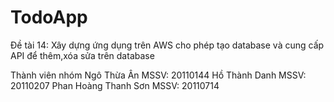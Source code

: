 # TodoApp
Đề tài 14: Xây dựng ứng dụng trên AWS cho phép tạo database và cung cấp API để thêm,xóa sửa trên database

 Thành viên nhóm
 Ngô Thừa Ân            MSSV: 20110144
 Hồ Thành Danh          MSSV: 20110207
 Phan Hoàng Thanh Sơn   MSSV: 20110714
 
 
